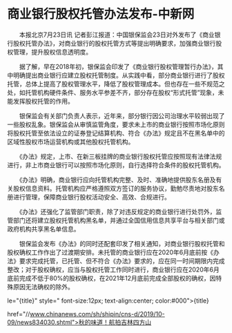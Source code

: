# 商业银行股权托管办法发布-中新网

　　本报北京7月23日讯 记者彭江报道：中国银保监会23日对外发布了《商业银行股权托管办法》，对商业银行的股权托管方式等提出明确要求，加强商业银行股权管理，提升股权信息透明度。

　　据了解，早在2018年初，银保监会印发了《商业银行股权管理暂行办法》，其中明确提出商业银行应建立股权托管制度。从实践中看，部分商业银行进行了股权托管，总体上提高了股权管理水平，降低了股权管理成本。但也存在一些不规范之处，如托管机构硬件条件、服务水平参差不齐，部分存在股权“形式托管”现象，未能发挥股权托管的作用。

　　银保监会有关部门负责人表示，近年来，部分银行因公司治理水平较弱出现了一些股权乱象。银保监会从审慎监管角度，要求未上市的商业银行按照市场化原则将股权托管至依法设立的证券登记结算机构、符合《办法》规定且不在黑名单中的区域性股权市场运营机构或其他股权托管机构。

　　《办法》规定，上市、在新三板挂牌的商业银行股权托管应按照现有法律法规进行，非上市商业银行可以按照市场化原则，自行选择符合条件的股权托管机构。

　　《办法》明确，商业银行应向托管机构完整、及时、准确地提供股东名册及有关股权信息资料。托管机构应严格遵照双方签订的服务协议，勤勉尽责地对股东名册进行管理，保障商业银行股权活动安全、高效、合规进行。

　　《办法》还强化了监管部门职责，除了对违反规定的商业银行进行处罚外，监管部门还将建立股权托管机构黑名单，并通过全国信用信息共享平台与相关部门或政府机构共享黑名单信息。

　　银保监会发布《办法》的同时还配套印发了相关通知，对商业银行股权托管和股权确权工作作出了过渡期安排。未托管的商业银行应在2020年6月底前按《办法》要求完成托管，已托管、但不符合《办法》要求的，应在同一时间期限内完成整改；对于股权确权，应当与股权托管工作同时进行，商业银行应在2020年6月底前完成不低于80%的股权确权，在2021年12月底前完成全部股权的确权，因特殊原因无法确权的除外。

le="{title}" style=" font-size:12px; text-align:center; color:#000">{title}

href="//www.chinanews.com/sh/shipin/cns-d/2019/10-09/news834030.shtml">秋的味道！航拍吉林四方山
